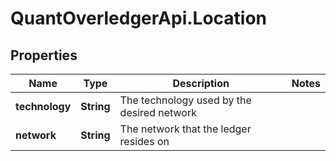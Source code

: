 # QuantOverledgerApi.Location

## Properties

Name | Type | Description | Notes
------------ | ------------- | ------------- | -------------
**technology** | **String** | The technology used by the desired network | 
**network** | **String** | The network that the ledger resides on | 


